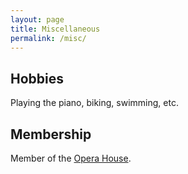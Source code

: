```yaml
---
layout: page
title: Miscellaneous
permalink: /misc/
---
```


## Hobbies
Playing the piano, biking, swimming, etc. <br />
<!-- 
{% include image.html url="images/concert2021.jpeg" caption="" max_width="300px" align="right" %}
-->

## Membership
Member of the [Opera House](https://www.iqsociety.org/win/societies/opera-house/). <br />


